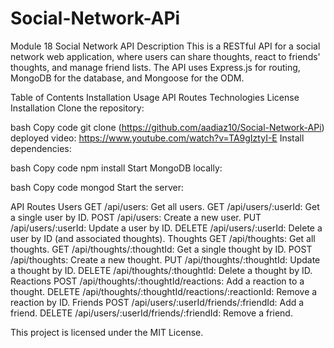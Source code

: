 # Social-Network-APi
Module 18
Social Network API
Description
This is a RESTful API for a social network web application, where users can share thoughts, react to friends' thoughts, and manage friend lists. The API uses Express.js for routing, MongoDB for the database, and Mongoose for the ODM.

Table of Contents
Installation
Usage
API Routes
Technologies
License
Installation
Clone the repository:

bash
Copy code
git clone (https://github.com/aadiaz10/Social-Network-APi)
deployed video: https://www.youtube.com/watch?v=TA9gIztyI-E
Install dependencies:

bash
Copy code
npm install
Start MongoDB locally:

bash
Copy code
mongod
Start the server:


API Routes
Users
GET /api/users: Get all users.
GET /api/users/:userId: Get a single user by ID.
POST /api/users: Create a new user.
PUT /api/users/:userId: Update a user by ID.
DELETE /api/users/:userId: Delete a user by ID (and associated thoughts).
Thoughts
GET /api/thoughts: Get all thoughts.
GET /api/thoughts/:thoughtId: Get a single thought by ID.
POST /api/thoughts: Create a new thought.
PUT /api/thoughts/:thoughtId: Update a thought by ID.
DELETE /api/thoughts/:thoughtId: Delete a thought by ID.
Reactions
POST /api/thoughts/:thoughtId/reactions: Add a reaction to a thought.
DELETE /api/thoughts/:thoughtId/reactions/:reactionId: Remove a reaction by ID.
Friends
POST /api/users/:userId/friends/:friendId: Add a friend.
DELETE /api/users/:userId/friends/:friendId: Remove a friend.

This project is licensed under the MIT License.
